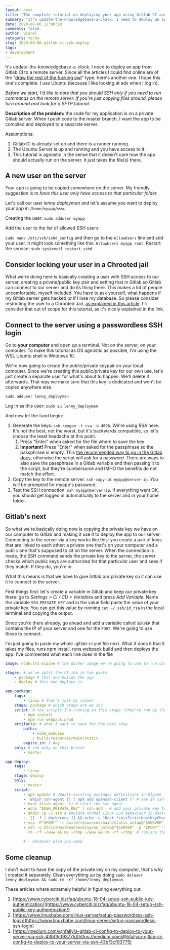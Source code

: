 ```yaml
---
layout: post
title: "The complete tutorial on deploying your app using Gitlab CI and SSH"
summary: "It's update-the-knowledgebase-a-clock. I need to deploy an app from Gitlab CI to a remote server. Since all the articles I could find online are of the 'draw the rest of the fucking owl' type, here's another one. I hope this one's complete. I use Ubuntu (because I like looking at ads when I log in)." 
date: 2020-08-06 12:00:18
comments: false
author: Viorel
category: techy
slug: 2020-08-06-gitlab-ci-ssh-deploy
tags:
- development
---
```


It's update-the-knowledgebase-a-clock. I need to deploy an app from Gitlab CI to a remote server. Since all the articles I could find online are of the "[draw the rest of the fucking owl](https://knowyourmeme.com/memes/how-to-draw-an-owl)" type, here's another one. I hope this one's complete. I use Ubuntu (because I like looking at ads when I log in).

*Before we start, I'd like to note that you should SSH only if you need to run commands on the remote server. If you're just copying files around, please turn around and look for a SFTP tutorial.*

**Description of the problem:** the code for my application is on a private Gitlab server. When I push code to the master branch, I want the app to be compiled and deployed to a separate server. 

Assumptions: 

1. Gitlab CI is already set up and there is a runner running. 
2. The Ubuntu Server is up and running and you have access to it.
3. This tutorial is agnostic in the sense that it doesn't care how the app should actually run on the server. It just takes the file(s) there.

## A new user on the server

Your app is going to be copied somewhere on the server. My friendly suggestion is *to have this user only have access to that particular folder.*

Let's call our user *lenny_deployman* and let's assume you want to deploy your app in `/home/myapp/www`.

Creating the user: `sudo adduser myapp`

Add the user to the list of allowed SSH users:

`sudo nano /etc/ssh/sshd_config` and then go to the `AllowUsers` line and add your user. It might look something like this: `AllowUsers myapp root`. Restart the service: `sudo systemctl restart sshd` 

## Consider locking your user in a Chrooted jail

What we're doing here is basically creating a user with SSH access to our server, creating a private/public key pair and setting that in Gitlab so Gitlab can connect to our server and do its thing there. This makes a lot of people uncomfortable, myself included. You have to ask yourself, what happens if my Gitlab server gets hacked or if I lose my database. So please consider restricting the user to a Chrooted Jail, [as explained in this article](https://www.tecmint.com/restrict-ssh-user-to-directory-using-chrooted-jail/). I'll consider that out of scope for this tutorial, as it's nicely explained in the link.

## Connect to the server using a passwordless SSH login

Go to **your computer** and open up a terminal. Not on the server, on your computer. To make this tutorial as OS agnostic as possible, I'm using the WSL Ubuntu shell in Windows 10.

We're now going to create the public/private keypair on your local computer. Since we're creating this public/private key for our own use, let's just create a separate user for what's about to happen. We'll delete it afterwards. That way we make sure that this key is dedicated and won't be copied anywhere else.

`sudo adduser lenny_deployman`

Log in as this user: `sudo su lenny_deployman`

And now let the fund begin:

1. Generate the keys: `ssh-keygen -t rsa -b 4096`. We're using RSA here. It's not the best, not the worst, but it's backwards compatible, so let's choose the least headache at this point.
    1. Press "Enter" when asked for the file where to save the key
    2. **Important!** Press "Enter" when asked for the passphrase so the passphrase is empty. This [the recommended way to go in the Gitlab docs](https://docs.gitlab.com/ee/ci/ssh_keys/), otherwise the script will ask for a password. There are ways to also save the passphrase in a Gitlab variable and then passing it to the script, but they're cumbersome and IMHO the benefits do not match the effort.
2. Copy the key to the remote server: `ssh-copy-id myapp@server-ip`. You will be prompted for myapp's password.
3. Test the SSH connection: `ssh myapp@server-ip`. If everything went OK, you should get logged in automatically to the server and in your home folder.

## Gitlab's next

So what we're basically doing now is copying the private key we have on our computer to Gitlab and making it use it to deploy the app to our server. Connecting to the server via a key works like this: you create a pair of keys that are linked to each other: a private one that's on your computer and a public one that's supposed to sit on the server. When the connection is made, the SSH command sends the private key to the server, the server checks which public keys are authorized for that particular user and sees if they match. If they do, you're in.

What this means is that we have to give Gitlab our private key so it can use it to connect to the server.

First things first: let's create a variable in Gitlab and keep our private key there: go to *Settings > CI / CD > Variables* and press *Add Variable.* Name the variable `SSH_PRIVATE_KEY` and in the value field paste the value of your private key. You can get this value by running `cat ~/.ssh/id_rsa` in the local terminal and copying the output.

Since you're there already, go ahead and add a variable called `SERVER` that contains the IP of your server and one for the `PORT`. We're going to use those to connect.

I'm just going to paste my whole .gitlab-ci.yml file next. What it does it that it takes my files, runs npm install, runs webpack build and then deploys the app. I've commented what each line does in the file

```yaml
image: node:lts-alpine # the docker image we're going to use to run commands. It's Linux Alpine with node installed

stages: # we've split the CI job in two parts
    - package # this one builds the app
    - deploy # this one deploys it

app-package:
    tags:
        - linux # that's just my runner
    stage: package # which stage are we in?
    script: # the scripts I'm running in this stage (they're run by the docker image)
        - npm install
        - npm run webpack:prod
    artifacts: # what I want to save for the next step
        paths:
            - node_modules
            - build/resources/main/static
        expire_in: 1 day
    only: # run only on this branch
        - master

app-deploy:
    tags:
        - linux
    stage: deploy
    only:
        - master
    script:
        - apk update # Update existing packages definitions in Alpine
        - 'which ssh-agent || ( apk add openssh-client )' # see if ssh-agent is installed and install it if not
        - eval $(ssh-agent -s) # start the ssh agent
        - echo "$SSH_PRIVATE_KEY" | ssh-add - # add your private key to the agent
        - mkdir -p ~/.ssh # emulate normal Linux SSH behaviour in Docker
        - '[[ -f /.dockerenv ]] && echo -e "Host *\n\tStrictHostKeyChecking no\n\n" > ~/.ssh/config'
        - scp -P"$PORT" -r build/resources/main/static untap@"$SERVER":~/tmp # copy the files to the server
        - ssh -o StrictHostKeyChecking=no untap@"$SERVER" -p "$PORT" 'rm -rf ~/tmp_old && mv ~/www ~/tmp_old && 
          rm -rf ~/www && mv ~/tmp ~/www && rm -rf ~/tmp' # replace the old files with the new files
	  
        # - whatever else you need
```

## Some cleanup

I don't want to have the copy of the private key on my computer, that's why I created it separately. Clean everything up by doing `sudo deluser lenny_deployman && sudo rm -rf /home/lenny_deployman`

These articles where extremely helpful in figuring everything out:

1. [https://www.cyberciti.biz/faq/ubuntu-18-04-setup-ssh-public-key-authentication/](https://www.cyberciti.biz/faq/ubuntu-18-04-setup-ssh-public-key-authentication/)
2. [https://www.linuxbabe.com/linux-server/setup-passwordless-ssh-login](https://www.linuxbabe.com/linux-server/setup-passwordless-ssh-login)
3. [https://medium.com/@hfally/a-gitlab-ci-config-to-deploy-to-your-server-via-ssh-43bf3cf93775](https://medium.com/@hfally/a-gitlab-ci-config-to-deploy-to-your-server-via-ssh-43bf3cf93775)
